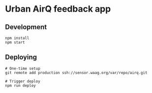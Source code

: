 Urban AirQ feedback app
=======================

## Development
```
npm install
npm start
```

## Deploying

```
# One-time setup
git remote add production ssh://sensor.waag.org/var/repo/airq.git
```

```
# Trigger deploy
npm run deploy
```
